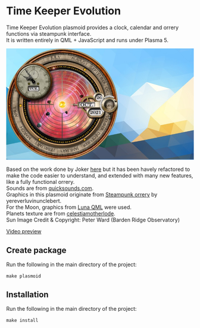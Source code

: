 Time Keeper Evolution
===========
Time Keeper Evolution plasmoid provides a clock, calendar and orrery functions via steampunk interface.  
It is written entirely in QML + JavaScript and runs under Plasma 5.

![Time Keeper Evolution](tk.jpg)

Based on the work done by Joker [here](https://github.com/Joker/timekeeper) but it has been havely refactored to make the code easier to understand, and extended with many new features, like a fully functional orrery.  
Sounds are from [quicksounds.com](https://quicksounds.com/library/sounds/clock).  
Graphics in this plasmoid originate from [Steampunk orrery](https://www.deviantart.com/yereverluvinuncleber/art/Steampunk-Orrery-Calendar-Clock-Yahoo-Widget-MkII-455720507) by yereverluvinunclebert.  
For the Moon, graphics from [Luna QML](http://kde-apps.org/content/show.php?content=140204) were used.  
Planets texture are from [celestiamotherlode](http://celestiamotherlode.net/).  
Sun Image Credit & Copyright: Peter Ward (Barden Ridge Observatory)

[Video preview](https://youtu.be/LrrGhD7O5EM)



Create package
--------------
Run the following in the main directory of the project:

    make plasmoid


Installation
------------
Run the following in the main directory of the project:

    make install

